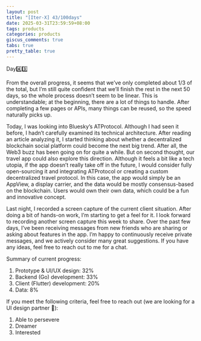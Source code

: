 ```yaml
---
layout: post
title: "[Iter-X] 43/100days"
date: 2025-03-31T23:59:59+08:00
tags: products
categories: products
giscus_comments: true
tabs: true
pretty_table: true
---
```


Day4️⃣3️⃣

From the overall progress, it seems that we’ve only completed about 1/3 of the total, but I’m still quite confident that we’ll finish the rest in the next 50 days, so the whole process doesn’t seem to be linear. This is understandable; at the beginning, there are a lot of things to handle. After completing a few pages or APIs, many things can be reused, so the speed naturally picks up.

Today, I was looking into Bluesky’s ATProtocol. Although I had seen it before, I hadn’t carefully examined its technical architecture. After reading an article analyzing it, I started thinking about whether a decentralized blockchain social platform could become the next big trend. After all, the Web3 buzz has been going on for quite a while. But on second thought, our travel app could also explore this direction. Although it feels a bit like a tech utopia, if the app doesn’t really take off in the future, I would consider fully open-sourcing it and integrating ATProtocol or creating a custom decentralized travel protocol. In this case, the app would simply be an AppView, a display carrier, and the data would be mostly consensus-based on the blockchain. Users would own their own data, which could be a fun and innovative concept.

Last night, I recorded a screen capture of the current client situation. After doing a bit of hands-on work, I’m starting to get a feel for it. I look forward to recording another screen capture this week to share. Over the past few days, I’ve been receiving messages from new friends who are sharing or asking about features in the app. I’m happy to continuously receive private messages, and we actively consider many great suggestions. If you have any ideas, feel free to reach out to me for a chat.

Summary of current progress:

1. Prototype & UI/UX design: 32%
2. Backend (Go) development: 33%
3. Client (Flutter) development: 20%
4. Data: 8%

If you meet the following criteria, feel free to reach out (we are looking for a UI design partner 👾):

1. Able to persevere
2. Dreamer
3. Interested

